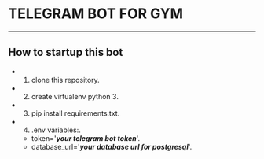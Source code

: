 # TELEGRAM BOT FOR GYM

____

How to startup this bot
-----------------------

- 1. clone this repository.
- 2. create virtualenv python 3.
- 3. pip install requirements.txt.
- 4. .env variables:.
    - token='***your telegram bot token***'.
    - database_url='***your database url for postgresql***'.